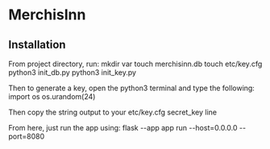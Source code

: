 # MerchisInn

## Installation
From project directory, run: 
mkdir var 
touch merchisinn.db 
touch etc/key.cfg 
python3 init_db.py 
python3 init_key.py 

Then to generate a key, open the python3 terminal and type the following: 
import os 
os.urandom(24) 

Then copy the string output to your etc/key.cfg secret_key line 

From here, just run the app using: 
flask --app app run --host=0.0.0.0 --port=8080 

